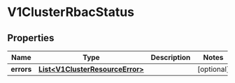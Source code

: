 # V1ClusterRbacStatus

## Properties
Name | Type | Description | Notes
------------ | ------------- | ------------- | -------------
**errors** | [**List&lt;V1ClusterResourceError&gt;**](V1ClusterResourceError.md) |  |  [optional]
